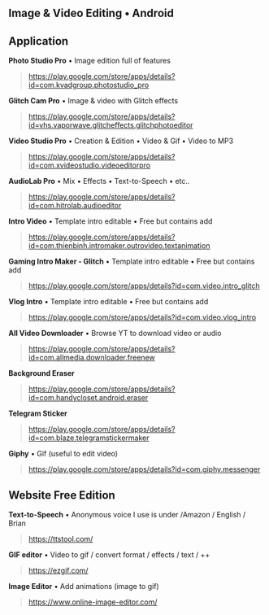 ## Image & Video Editing • Android


## Application

**Photo Studio Pro** • Image edition full of features
> https://play.google.com/store/apps/details?id=com.kvadgroup.photostudio_pro

**Glitch Cam Pro** • Image & video with Glitch effects
> https://play.google.com/store/apps/details?id=vhs.vaporwave.glitcheffects.glitchphotoeditor

**Video Studio Pro** • Creation & Edition • Video & Gif • Video to MP3 
> https://play.google.com/store/apps/details?id=com.xvideostudio.videoeditorpro

**AudioLab Pro** • Mix • Effects • Text-to-Speech • etc..
> https://play.google.com/store/apps/details?id=com.hitrolab.audioeditor

**Intro Video** • Template intro editable • Free but contains add
> https://play.google.com/store/apps/details?id=com.thienbinh.intromaker.outrovideo.textanimation

**Gaming Intro Maker - Glitch** • Template intro editable • Free but contains add
> https://play.google.com/store/apps/details?id=com.video.intro_glitch

**Vlog Intro** • Template intro editable • Free but contains add
> https://play.google.com/store/apps/details?id=com.video.vlog_intro

**All Video Downloader** • Browse YT to download video or audio 
> https://play.google.com/store/apps/details?id=com.allmedia.downloader.freenew

**Background Eraser**
> https://play.google.com/store/apps/details?id=com.handycloset.android.eraser

**Telegram Sticker**
> https://play.google.com/store/apps/details?id=com.blaze.telegramstickermaker

**Giphy** • Gif (useful to edit video)
> https://play.google.com/store/apps/details?id=com.giphy.messenger

## Website Free Edition

**Text-to-Speech** • Anonymous voice I use is under /Amazon / English / Brian
> https://ttstool.com/

**GIF editor** • Video to gif / convert format / effects / text / ++
> https://ezgif.com/

**Image Editor** • Add animations (image to gif)
> https://www.online-image-editor.com/
